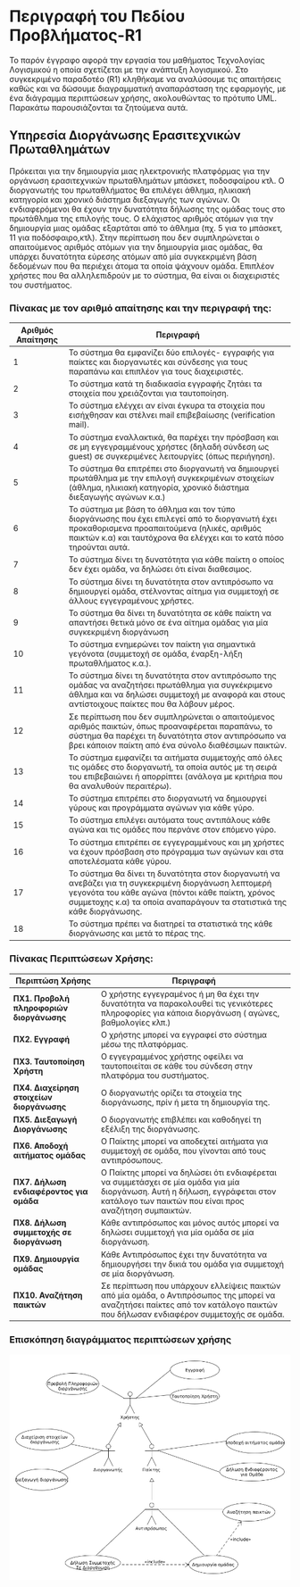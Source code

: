 # **Περιγραφή του Πεδίου Προβλήματος-R1**

Το παρόν έγγραφο αφορά την εργασία του μαθήματος Τεχνολογίας Λογισμικού η οποία σχετίζεται με την ανάπτυξη λογισμικού. Στο συγκεκριμένο παραδοτέο (R1) κληθήκαμε να αναλύσουμε τις απαιτήσεις καθώς και να δώσουμε διαγραμματική αναπαράσταση της εφαρμογής, με ένα διάγραμμα περιπτώσεων χρήσης, ακολουθώντας το πρότυπο UML. Παρακάτω παρουσιάζονται τα ζητούμενα αυτά.


## **Υπηρεσία Διοργάνωσης Ερασιτεχνικών Πρωταθλημάτων** 

Πρόκειται για την δημιουργία μιας ηλεκτρονικής πλατφόρμας για την οργάνωση ερασιτεχνικών πρωταθλημάτων μπάσκετ, ποδοσφαίρου κτλ. Ο διοργανωτής του πρωταθλήματος θα επιλέγει άθλημα, ηλικιακή κατηγορία και χρονικό διάστημα διεξαγωγής των αγώνων. Οι ενδιαφερόμενοι θα έχουν την δυνατότητα δήλωσης της ομάδας τους στο πρωτάθλημα της επιλογής τους. Ο ελάχιστος αριθμός ατόμων για την δημιουργία μιας ομάδας εξαρτάται από το άθλημα (πχ. 5 για το μπάσκετ, 11 για ποδόσφαιρο,κτλ). Στην περίπτωση που δεν συμπληρώνεται ο απαιτούμενος αριθμός ατόμων για την δημιουργία μιας ομάδας, θα υπάρχει δυνατότητα εύρεσης ατόμων από μία συγκεκριμένη βάση δεδομένων που θα περιέχει άτομα τα οποία ψάχνουν ομάδα. Επιπλέον χρήστες που θα αλληλεπιδρούν με το σύστημα, θα είναι οι διαχειριστές του συστήματος.

### **Πίνακας με τον αριθμό απαίτησης και την περιγραφή της:**


Αριθμός Απαίτησης |  Περιγραφή
------------ | --------------
1 | Το σύστημα θα εμφανίζει δύο επιλογές- εγγραφής για παίκτες και διοργανωτές και σύνδεσης για τους παραπάνω και επιπλέον για τους διαχειριστές.
2 | Το σύστημα κατά τη διαδικασία εγγραφής ζητάει τα στοιχεία που χρειάζονται για ταυτοποίηση.
3 | Το σύστημα ελέγχει αν είναι έγκυρα τα στοιχεία που εισήχθησαν και στέλνει mail επιβεβαίωσης (verification mail).
4 | Το σύστημα εναλλακτικά, θα παρέχει την πρόσβαση και σε μη εγγεγραμμένους χρήστες (δηλαδή σύνδεση ως guest) σε συγκεριμένες λειτουργίες (όπως περιήγηση).
5 | To σύστημα θα επιτρέπει στο διοργανωτή να δημιουργεί πρωτάθλημα με την επιλογή συγκεκριμένων στοιχείων (άθλημα, ηλικιακή κατηγορία, χρονικό διάστημα διεξαγωγής αγώνων κ.α.)
6 | Το σύστημα με βάση το άθλημα και τον τύπο διοργάνωσης που έχει επιλεγεί από το διοργανωτή έχει προκαθορισμενα προαπαιτούμενα (ηλικές, αριθμός παικτών κ.α) και ταυτόχρονα θα ελέγχει και το κατά πόσο τηρούνται αυτά.
7 | Το σύστημα δίνει τη δυνατότητα για κάθε παίκτη ο οποίος δεν έχει ομάδα, να δηλώσει ότι είναι διαθεσιμος.
8 | Το σύστημα δίνει τη δυνατότητα στον αντιπρόσωπο να δημιουργεί ομάδα, στέλνοντας αίτημα για συμμετοχή σε άλλους εγγεγραμένους χρήστες.
9 | Το σύστημα θα δίνει τη δυνατότητα σε κάθε παίκτη να απαντήσει θετικά μόνο σε ένα αίτημα ομάδας για μία συγκεκριμένη διοργάνωση
10 | Το σύστημα ενημερώνει τον παίκτη για σημαντικά γεγόνοτα (συμμετοχή σε ομάδα, έναρξη-λήξη πρωταθλήματος κ.α.).
11 | Το σύστημα δίνει τη δυνατότητα στον αντιπρόσωπο της ομάδας να αναζητήσει πρωτάθλημα για συγκέκριμενο άθλημα και να δηλώσει συμμετοχή με αναφορά και στους αντίστοιχους παίκτες που θα λάβουν μέρος.
12 | Σε περίπτωση που δεν συμπληρώνεται ο απαιτούμενος αριθμός παικτών, όπως προαναφέρεται παραπάνω, το σύστημα θα παρέχει τη δυνατότητα στον αντιπρόσωπο να βρει κάποιον παίκτη από ένα σύνολο διαθέσιμων παικτών.
13 | Το σύστημα εμφανίζει τα αιτήματα συμμετοχής από όλες τις ομάδες στο διοργανωτή, τα οποία αυτός με τη σειρά του επιβεβαιώνει ή απορρίπτει (ανάλογα με κριτήρια που θα αναλυθούν περαιτέρω).
14 | Το σύστημα επιτρέπει στο διοργανωτή να δημιουργεί γύρους και προγράμματα αγώνων για κάθε γύρο.
15 | Το σύστημα επιλέγει αυτόματα τους αντιπάλους κάθε αγώνα και τις ομάδες που περνάνε στον επόμενο γύρο.
16 | Το σύστημα επιτρέπει σε εγγεγραμμένους και μη χρήστες να έχουν πρόσβαση στο πρόγραμμα των αγώνων και στα αποτελέσματα κάθε γύρου.
17 | Το σύστημα θα δίνει τη δυνατότητα στον διοργανωτή να ανεβάζει για τη συγκεκριμένη διοργάνωση λεπτομερή γεγονότα του κάθε αγώνα (πόντοι κάθε παίκτη, χρόνος συμμετοχης κ.α) τα οποία αναπαράγουν τα στατιστικά της κάθε διοργάνωσης.
18 | Το σύστημα πρέπει να διατηρεί τα στατιστικά της κάθε διοργάνωσης και μετά το πέρας της.



### **Πίνακας Περιπτώσεων Χρήσης:**

Περιπτώση Χρήσης |  Περιγραφή
------------ | --------------
**ΠΧ1. Προβολή πληροφοριών διοργάνωσης** | Ο χρήστης εγγεγραμένος ή μη θα έχει την δυνατότητα να παρακολουθεί τις γενικότερες πληροφορίες για κάποια διοργάνωση ( αγώνες, βαθμολογίες κλπ.)
**ΠΧ2. Εγγραφή** | Ο χρήστης μπορεί να εγγραφεί στο σύστημα μέσω της πλατφόρμας.
**ΠΧ3. Ταυτοποίηση Χρήστη** | Ο εγγεγραμμένος χρήστης οφείλει να ταυτοποιείται σε κάθε του σύνδεση στην πλατφόρμα του συστήματος.
**ΠΧ4. Διαχείρηση στοιχείων διοργάνωσης** | Ο διοργανωτής ορίζει τα στοιχεία της διοργάνωσης, πρίν ή μετα τη δημιουργία της.
**ΠΧ5. Διεξαγωγή Διοργάνωσης** | Ο διοργανωτής επιβλέπει και καθοδηγεί τη εξέλιξη της διοργάνωσης.
**ΠΧ6. Αποδοχή αιτήματος ομάδας** | Ο Παίκτης μπορεί να αποδεχτεί αιτήματα για συμμετοχή σε ομάδα, που γίνονται από τους αντιπρόσωπους.
**ΠΧ7. Δήλωση ενδιαφέροντος για ομάδα** | Ο Παίκτης μπορεί να δηλώσει ότι ενδιαφέρεται να συμμετάσχει σε μία ομάδα για μία διοργάνωση. Αυτή η δήλωση, εγγράφεται στον κατάλογο των παικτών που είναι προς αναζήτηση συμπαικτών.
**ΠΧ8. Δήλωση συμμετοχής σε διοργάνωση** | Κάθε αντιπρόσωπος και μόνος αυτός μπορεί να δηλώσει συμμετοχή για μία ομάδα σε μία διοργάνωση.
**ΠΧ9. Δημιουργία ομάδας** | Κάθε Αντιπρόσωπος έχει την δυνατότητα να δημιουργήσει την δικιά του ομάδα για συμμετοχή σε μία διοργάνωση.
**ΠΧ10. Αναζήτηση παικτών** | Σε περίπτωση που υπάρχουν ελλείψεις παικτών από μία ομάδα, ο Αντιπρόσωπος της μπορεί να αναζητήσει παίκτες από τον κατάλογο παικτών που δήλωσαν ενδιαφέρον συμμετοχής σε ομάδα.


### **Επισκόπηση διαγράμματος περιπτώσεων χρήσης**

![Εναλλακτικό κείμενο](/docs/markdown/uml/requirements/use_case_R2.png)
